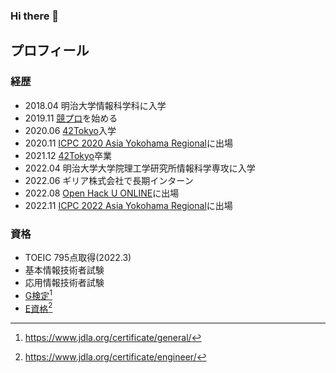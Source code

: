 ### Hi there 👋

## プロフィール
### 経歴
- 2018.04 明治大学情報科学科に入学
- 2019.11 [競プロ](https://atcoder.jp/users/king_of_coder)を始める
- 2020.06 [42Tokyo](https://42tokyo.jp/)入学
- 2020.11 [ICPC 2020 Asia Yokohama Regional](https://icpc.iisf.or.jp/2020-yokohama/)に出場
- 2021.12 [42Tokyo](https://42tokyo.jp/)卒業
- 2022.04 明治大学大学院理工学研究所情報科学専攻に入学
- 2022.06 ギリア株式会社で長期インターン
- 2022.08 [Open Hack U ONLINE](https://hacku.yahoo.co.jp/2022/)に出場
- 2022.11 [ICPC 2022 Asia Yokohama Regional](https://icpc.iisf.or.jp/2021-yokohama/)に出場

### 資格
- TOEIC 795点取得(2022.3)
- 基本情報技術者試験
- 応用情報技術者試験
- [G検定](https://www.openbadge-global.com/ns/portal/openbadge/public/assertions/user/WWlMNlNKZGF6b1p6eElLSERRc2FFdz09)[^1]
- [E資格](https://www.openbadge-global.com/ns/portal/openbadge/public/assertions/user/WWlMNlNKZGF6b1p6eElLSERRc2FFdz09)[^2]
[^1]:https://www.jdla.org/certificate/general/
[^2]:https://www.jdla.org/certificate/engineer/
